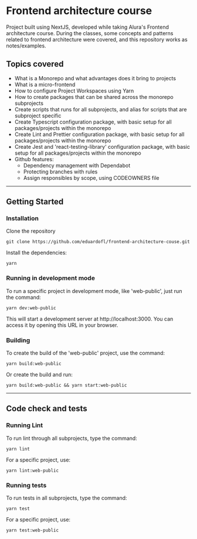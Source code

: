 # Frontend architecture course

Project built using NextJS, developed while taking Alura's Frontend architecture course. During the classes, some concepts and patterns related to frontend architecture were covered, and this repository works as notes/examples.

## Topics covered

- What is a Monorepo and what advantages does it bring to projects
- What is a micro-frontend
- How to configure Project Workspaces using Yarn
- How to create packages that can be shared across the monorepo subprojects
- Create scripts that runs for all subprojects, and alias for scripts that are subproject specific
- Create Typescript configuration package, with basic setup for all packages/projects within the monorepo
- Create Lint and Prettier configuration package, with basic setup for all packages/projects within the monorepo
- Create Jest and 'react-testing-library' configuration package, with basic setup for all packages/projects within the monorepo
- Github features:
  - Dependency management with Dependabot
  - Protecting branches with rules
  - Assign responsibles by scope, using CODEOWNERS file

---

## Getting Started

### Installation

Clone the repository
```
git clone https://github.com/eduardofl/frontend-architecture-couse.git
```
Install the dependencies:
```
yarn
```

### Running in development mode

To run a specific project in development mode, like 'web-public', just run the command:

```
yarn dev:web-public
```

This will start a development server at http://localhost:3000. You can access it by opening this URL in your browser.

### Building

To create the build of the 'web-public' project, use the command:

```
yarn build:web-public
```

Or create the build and run:
```
yarn build:web-public && yarn start:web-public
```

---

## Code check and tests

### Running Lint

To run lint through all subprojects, type the command:

```
yarn lint
```

For a specific project, use:

```
yarn lint:web-public
```

### Running tests

To run tests in all subprojects, type the command:

```
yarn test
```

For a specific project, use:

```
yarn test:web-public
```
